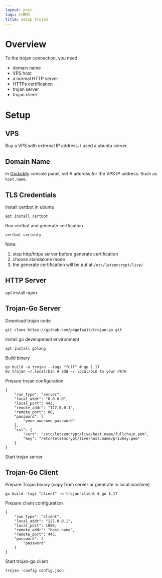 ```yaml
---
layout: post
tags: 计算机
title: Setup trojan
---
```

# Overview

To the trojan connection, you need

-   domain name
-   VPS host
-   a normal HTTP server
-   HTTPs certification
-   trojan server
-   trojan client

# Setup

## VPS

Buy a VPS with external IP address. I used a ubuntu server.

## Domain Name

In [Godaddy](https://godaddy.com) console panel, set A address for the
VPS IP address. Such as `host.name`.

## TLS Credentials

Install certbot in ubuntu

    apt install certbot

Run certbot and generate certfication

    certbot certonly

Note:

1.  stop http/https server before generate certification
2.  choose standalone mode
3.  the generate certification will be put at `/etc/letsencrypt/live/`

## HTTP Server

apt install nginx

## Trojan-Go Server

Download trojan code

    git clone https://github.com/p4gefau1t/trojan-go.git

Install go development environment

    apt install golang

Build binary

    go build -o trojan --tags "full" # go 1.17
    mv trojan ~/.local/bin # add ~/.local/bin to your PATH

Prepare trojan configuration

``` {.json}
{
    "run_type": "server",
    "local_addr": "0.0.0.0",
    "local_port": 443,
    "remote_addr": "127.0.0.1",
    "remote_port": 80,
    "password": [
        "your_awesome_password"
    ],
    "ssl": {
        "cert": "/etc/letsencrypt/live/host.name/fullchain.pem",
        "key": "/etc/letsencrypt/live/host.name/privkey.pem"
    }
}
```

Start trojan server

## Trojan-Go Client

Prepare Trojan binary (copy from server or generate in local machine)

    go build -tags "client" -o trojan-client # go 1.17

Prepare client configuration

    {
        "run_type": "client",
        "local_addr": "127.0.0.1",
        "local_port": 1080,
        "remote_addr": "host.name",
        "remote_port": 443,
        "password": [
            "password"
        ]
    }

Start trojan-go client

    trojan -config config.json
